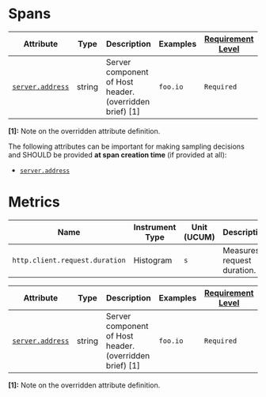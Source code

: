 # Spans

<!-- semconv http.client.spans(full) -->
| Attribute  | Type | Description  | Examples  | [Requirement Level](https://opentelemetry.io/docs/specs/semconv/general/attribute-requirement-level/) |
|---|---|---|---|---|
| [`server.address`](input_server.md) | string | Server component of Host header. (overridden brief) [1] | `foo.io` | `Required` |

**[1]:** Note on the overridden attribute definition.

The following attributes can be important for making sampling decisions and SHOULD be provided **at span creation time** (if provided at all):

* [`server.address`](input_server.md)
<!-- endsemconv -->

# Metrics

<!-- semconv http.client.request.duration.metric(metric_table) -->
| Name     | Instrument Type | Unit (UCUM) | Description    |
| -------- | --------------- | ----------- | -------------- |
| `http.client.request.duration` | Histogram | `s` | Measures request duration. |
<!-- endsemconv -->

<!-- semconv http.client.request.duration.metric(full) -->
| Attribute  | Type | Description  | Examples  | [Requirement Level](https://opentelemetry.io/docs/specs/semconv/general/attribute-requirement-level/) |
|---|---|---|---|---|
| [`server.address`](input_server.md) | string | Server component of Host header. (overridden brief) [1] | `foo.io` | `Required` |

**[1]:** Note on the overridden attribute definition.
<!-- endsemconv -->

